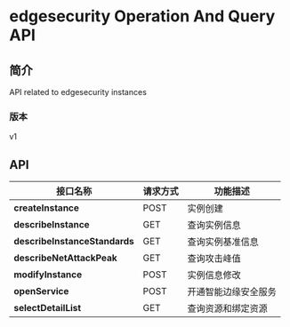 # edgesecurity Operation And Query API

## 简介

API related to edgesecurity instances

### 版本

v1

## API

| 接口名称                      | 请求方式 | 功能描述             |
| ----------------------------- | -------- | -------------------- |
| **createInstance**            | POST     | 实例创建             |
| **describeInstance**          | GET      | 查询实例信息         |
| **describeInstanceStandards** | GET      | 查询实例基准信息     |
| **describeNetAttackPeak**     | GET      | 查询攻击峰值         |
| **modifyInstance**            | POST     | 实例信息修改         |
| **openService**               | POST     | 开通智能边缘安全服务 |
| **selectDetailList**          | GET      | 查询资源和绑定资源   |
